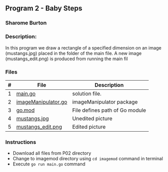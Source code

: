 ## Program 2 - Baby Steps
### Sharome Burton
### Description:

In this program we draw a rectangle of a specified dimension on an image (mustangs.jpg) placed in the folder of the main file.
A new image (mustangs_edit.png) is produced from running the main fil


### Files

|   #   | File                       | Description                                                |
| :---: | -------------------------- | ---------------------------------------------------------- |
|   1   | [main.go](./imagemod/main.go)     | solution file.                                             |
|   2   | [imageManipulator.go](./imagemod/imageManipulator.go)           | imageManipulator package                     |
|   3   | [go.mod](./imagemod/go.mod)           | File defines path of Go module                   |
|   4   | [mustangs.jpg](./imagemod/mustangs.jpg)         | Unedited picture                         |
|   5   | [mustangs_edit.png](./imagemod/mustangs_edit.png)         | Edited picture                         |


### Instructions
- Download all files from P02 directory
- Change to imagemod directory using `cd imagemod` command in terminal
- Execute `go run main.go` command

